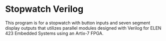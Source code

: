 Stopwatch Verilog
=================
This program is for a stopwatch with button inputs and seven segment display outputs that utilizes parallel modules designed with Verilog for ELEN 423 Embedded Systems using an Artix-7 FPGA. 
